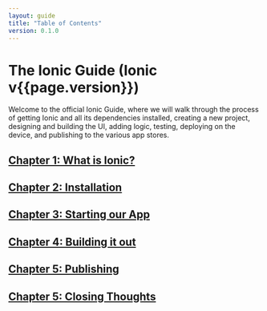 ```yaml
---
layout: guide
title: "Table of Contents"
version: 0.1.0
---
```


# The Ionic Guide (Ionic v{{page.version}})

Welcome to the official Ionic Guide, where we will walk through the process of getting Ionic and all its dependencies installed, creating a new project, designing and building the UI, adding logic, testing, deploying on the device, and publishing to the various app stores.

## [Chapter 1: What is Ionic?](preface.html)
## [Chapter 2: Installation](installation.html)
## [Chapter 3: Starting our App](starting.html)
## [Chapter 4: Building it out](building.html)
## [Chapter 5: Publishing](publishing.html)
## [Chapter 5: Closing Thoughts](closing.html)
